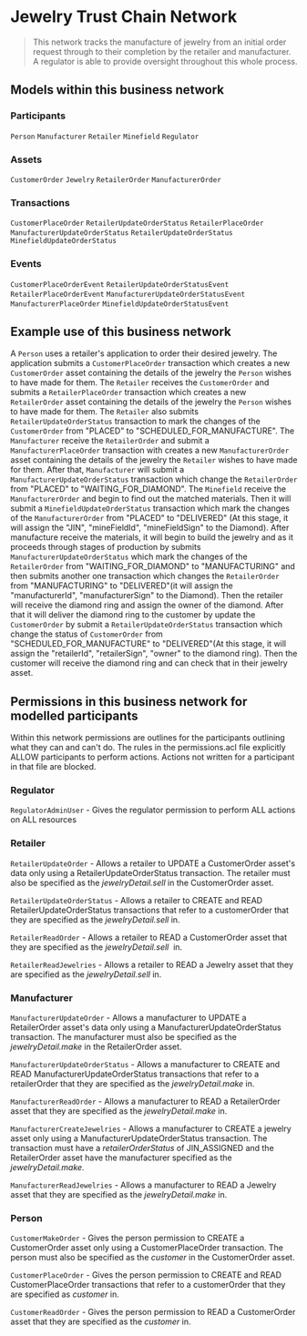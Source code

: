 # Jewelry Trust Chain Network

> This network tracks the manufacture of jewelry from an initial order request through to their completion by the retailer and manufacturer. A regulator is able to provide oversight throughout this whole process.

## Models within this business network

### Participants

`Person` `Manufacturer` `Retailer` `Minefield` `Regulator`

### Assets

`CustomerOrder` `Jewelry` `RetailerOrder` `ManufacturerOrder`

### Transactions

`CustomerPlaceOrder` `RetailerUpdateOrderStatus` `RetailerPlaceOrder` `ManufacturerUpdateOrderStatus` `RetailerUpdateOrderStatus` `MinefieldUpdateOrderStatus`

### Events

`CustomerPlaceOrderEvent` `RetailerUpdateOrderStatusEvent` `RetailerPlaceOrderEvent` `ManufacturerUpdateOrderStatusEvent` `ManufacturerPlaceOrder` `MinefieldUpdateOrderStatusEvent`

## Example use of this business network

A `Person` uses a retailer's application to order their desired jewelry. The application submits a `CustomerPlaceOrder` transaction which creates a new `CustomerOrder` asset containing the details of the jewelry the `Person` wishes to have made for them. The `Retailer` receives the `CustomerOrder` and submits a `RetailerPlaceOrder` transaction which creates a new `RetailerOrder` asset containing the details of the jewelry the `Person` wishes to have made for them. The `Retailer` also submits `RetailerUpdateOrderStatus` transaction to mark the changes of the `CustomerOrder` from "PLACED" to "SCHEDULED_FOR_MANUFACTURE". The `Manufacturer` receive the `RetailerOrder` and submit a `ManufacturerPlaceOrder` transaction with creates a new `ManufacturerOrder` asset containing the details of the jewelry the `Retailer` wishes to have made for them. After that, `Manufacturer` will submit a `ManufacturerUpdateOrderStatus` transaction which change the `RetailerOrder` from "PLACED" to "WAITING_FOR_DIAMOND". The `Minefield` receive the `ManufacturerOrder` and begin to find out the matched materials. Then it will submit a `MinefieldUpdateOrderStatus` transaction which mark the changes of the `ManufacturerOrder` from "PLACED" to "DELIVERED" (At this stage, it will assign the "JIN", "mineFieldId", "mineFieldSign" to the Diamond). After manufacture receive the materials, it will begin to build the jewelry and as it proceeds through stages of production by submits `ManufacturerUpdateOrderStatus` which mark the changes of the `RetailerOrder` from "WAITING_FOR_DIAMOND" to "MANUFACTURING" and then submits another one transaction which changes the `RetailerOrder` from "MANUFACTURING" to "DELIVERED"(it will assign the "manufacturerId", "manufacturerSign" to the Diamond). Then the retailer will receive the diamond ring and assign the owner of the diamond. After that it will deliver the diamond ring to the customer by update the `CustomerOrder` by submit a `RetailerUpdateOrderStatus` transaction which change the status of `CustomerOrder` from "SCHEDULED_FOR_MANUFACTURE" to "DELIVERED"(At this stage, it will assign the "retailerId", "retailerSign", "owner" to the diamond ring). Then the customer will receive the diamond ring and can check that in their jewelry asset.  
<!-- the `Manufacturer` submits `ManufacturerUpdateOrderStatus` transactions to mark the change in status for the `RetailerOrder` e.g.  updating the status from "PLACED" to "MANUFACTURING". Once the `Manufacturer` has completed production for the `RetailerOrder` they register the jewelry by submitting a `ManufacturerUpdateOrderStatus` transaction with the status "JIN_ASSIGNED" (also providing the "jin" and "mineFieldId" to register against) and a `Jewelry` asset is formally added to the registry using the details specified in the `RetailerOrder` . Once the jewelry is registered and delivered to the `Retailer` then the `Manufacturer` submits an `UpdateOrderStatus`transaction with a status of "DELIVERED". The `Retailer` submits a `retailerUpdateOrderStatus` transaction with the status "OWNER_ASSIGNED" at which point the customer field of the `Jewelry` is set to match the customer field of the `CustomerOrder` . The regulator would perform oversight over this whole process. -->


## Permissions in this business network for modelled participants

Within this network permissions are outlines for the participants outlining what they can and can't do. The rules in the permissions.acl file explicitly ALLOW participants to perform actions. Actions not written for a participant in that file are blocked.

### Regulator

`RegulatorAdminUser` \- Gives the regulator permission to perform ALL actions on ALL resources

### Retailer

`RetailerUpdateOrder` \- Allows a retailer to UPDATE a CustomerOrder asset's data only using a RetailerUpdateOrderStatus transaction. The retailer must also be specified as the _jewelryDetail.sell_ in the CustomerOrder asset.

`RetailerUpdateOrderStatus` \- Allows a retailer to CREATE and READ RetailerUpdateOrderStatus transactions that refer to a customerOrder that they are specified as the _jewelryDetail.sell_ in.

`RetailerReadOrder` - Allows a retailer to READ a CustomerOrder asset that they are specified as the *jewelryDetail.sell*  in.

`RetailerReadJewelries` - Allows a retailer to READ a Jewelry asset that they are specified as the _jewelryDetail.sell_ in.

### Manufacturer

`ManufacturerUpdateOrder` \- Allows a manufacturer to UPDATE a RetailerOrder asset's data only using a ManufacturerUpdateOrderStatus transaction. The manufacturer must also be specified as the _jewelryDetail.make_ in the RetailerOrder asset.

`ManufacturerUpdateOrderStatus` \- Allows a manufacturer to CREATE and READ ManufacturerUpdateOrderStatus transactions that refer to a retailerOrder that they are specified as the _jewelryDetail.make_ in.

`ManufacturerReadOrder` \- Allows a manufacturer to READ a RetailerOrder asset that they are specified as the _jewelryDetail.make_ in.

`ManufacturerCreateJewelries` \- Allows a manufacturer to CREATE a jewelry asset only using a ManufacturerUpdateOrderStatus transaction. The transaction must have a _retailerOrderStatus_ of JIN_ASSIGNED and the RetailerOrder asset have the manufacturer specified as the _jewelryDetail.make_.

`ManufacturerReadJewelries` \- Allows a manufacturer to READ a Jewelry asset that they are specified as the _jewelryDetail.make_ in.

### Person

`CustomerMakeOrder` \- Gives the person permission to CREATE a CustomerOrder asset only using a CustomerPlaceOrder transaction. The person must also be specified as the _customer_ in the CustomerOrder asset.

`CustomerPlaceOrder` \- Gives the person permission to CREATE and READ CustomerPlaceOrder transactions that refer to a customerOrder that they are specified as _customer_ in.

`CustomerReadOrder` \- Gives the person permission to READ a CustomerOrder asset that they are specified as the _customer_ in.
